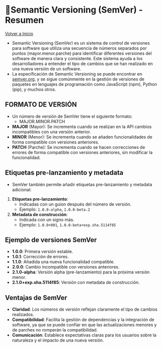 # 🎯Semantic Versioning (SemVer) - Resumen

[Volver a Inicio](../README.md)

- Semantic Versioning (SemVer) es un sistema de control de versiones para software que utiliza una secuencia de números separados por puntos (mayor.menor.parche) para identificar diferentes versiones del software de manera clara y consistente. Este sistema ayuda a los desarrolladores a entender el tipo de cambios que se han realizado en una nueva versión de un software.
- La especificación de Semantic Versioning se puede encontrar en [semver.org](https://semver.org/), y se sigue comúnmente en la gestión de versiones de paquetes en lenguajes de programación como JavaScript (npm), Python (pip), y muchos otros.

## FORMATO DE VERSIÓN

- Un número de versión de SemVer tiene el siguiente formato:
  - MAJOR.MINOR.PATCH
- **MAJOR** (Mayor): Se incrementa cuando se realizan en la API cambios incompatibles con una versión anterior.
- **MINOR** (Menor): Se incrementa cuando se añaden funcionalidades de forma compatible con versiones anteriores.
- **PATCH** (Parche): Se incrementa cuando se hacen correcciones de errores de forma compatible con versiones anteriores, sin modificar la funcionalidad.

## Etiquetas pre-lanzamiento y metadata

- SemVer también permite añadir etiquetas pre-lanzamiento y metadata adicional:

1. **Etiquetas pre-lanzamiento**:
   - Indicadas con un guion después del número de versión.
   - Ejemplo: `1.0.0-alpha`, `1.0.0-beta.2`
2. **Metadata de construcción**:
   - Indicada con un signo más.
   - Ejemplo: `1.0.0+001`, `1.0.0-beta+exp.sha.5114f85`

## Ejemplo de versiones SemVer

- **1.0.0**: Primera versión estable.
- **1.0.1**: Corrección de errores.
- **1.1.0**: Añadida una nueva funcionalidad compatible.
- **2.0.0**: Cambio incompatible con versiones anteriores.
- **2.1.0-alpha**: Versión alpha (pre-lanzamiento) para la próxima versión menor.
- **2.1.0+exp.sha.5114f85**: Versión con metadata de construcción.

## Ventajas de SemVer

- **Claridad**: Los números de versión reflejan claramente el tipo de cambios realizados.
- **Compatibilidad**: Facilita la gestión de dependencias y la integración de software, ya que se puede confiar en que las actualizaciones menores y de parches no romperán la compatibilidad.
- **Comunicación**: Establece expectativas claras para los usuarios sobre la naturaleza y el impacto de una nueva versión.
